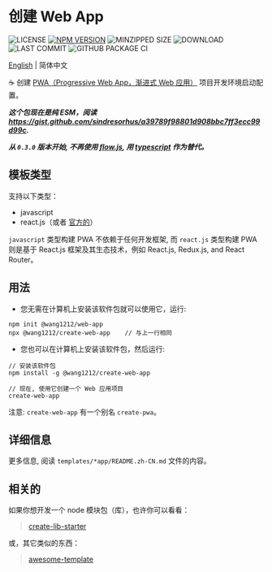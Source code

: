 # 创建 Web App

![LICENSE](https://badgen.net/github/license/wang1212/create-web-app)
[![NPM VERSION](https://badgen.net/npm/v/@wang1212/create-web-app)](https://www.npmjs.com/package/@wang1212/create-web-app)
![MINZIPPED SIZE](https://badgen.net/bundlephobia/minzip/@wang1212/create-web-app)
![DOWNLOAD](https://badgen.net/npm/dt/@wang1212/create-web-app)
![LAST COMMIT](https://badgen.net/github/last-commit/wang1212/create-web-app)
![GITHUB PACKAGE CI](https://img.shields.io/github/workflow/status/wang1212/create-web-app/Node.js%20Package?label=ci/package%20publish)

[English](./README.md) | 简体中文

:coffee: 创建 [PWA（Progressive Web App，渐进式 Web 应用）](https://web.dev/progressive-web-apps/) 项目开发环境启动配置。

_**这个包现在是纯 ESM，阅读 https://gist.github.com/sindresorhus/a39789f98801d908bbc7ff3ecc99d99c.**_

_**从 `0.3.0` 版本开始, 不再使用 [flow.js][0], 用 [typescript][1] 作为替代。**_

[0]: https://flow.org/ 'Flow: A Static Type Checker for JavaScript'
[1]: http://www.typescriptlang.org/ 'TypeScript is a typed superset of JavaScript that compiles to plain JavaScript'

## 模板类型

支持以下类型：

- javascript
- react.js（或者 [官方的](https://create-react-app.dev/)）

`javascript` 类型构建 PWA 不依赖于任何开发框架, 而 `react.js` 类型构建 PWA 则是基于 React.js 框架及其生态技术，例如 React.js, Redux.js, and React Router。

## 用法

- 您无需在计算机上安装该软件包就可以使用它，运行:

```
npm init @wang1212/web-app
npx @wang1212/create-web-app	// 与上一行相同
```

- 您也可以在计算机上安装该软件包，然后运行:

```
// 安装该软件包
npm install -g @wang1212/create-web-app

// 现在, 使用它创建一个 Web 应用项目
create-web-app
```

注意: `create-web-app` 有一个别名 `create-pwa`。

## 详细信息

更多信息, 阅读 `templates/*app/README.zh-CN.md` 文件的内容。

## 相关的

如果你想开发一个 node 模块包（库），也许你可以看看：

> [create-lib-starter](https://github.com/wang1212/create-lib-starter)

或，其它类似的东西：

> [awesome-template](https://github.com/wang1212/awesome-template)
